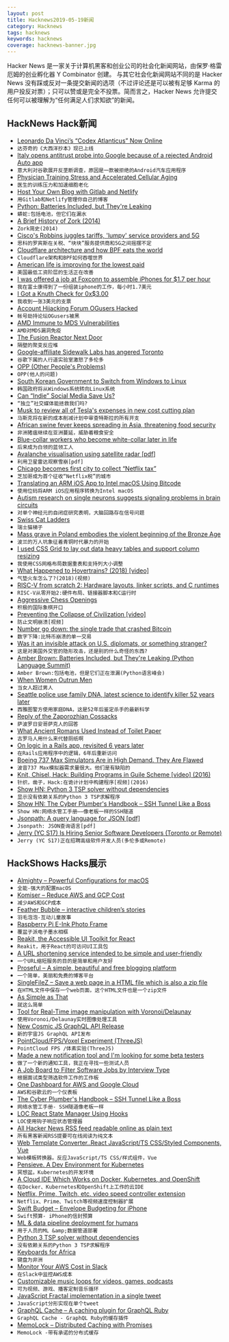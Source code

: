 ```yaml
---
layout: post
title: Hacknews2019-05-19新闻
category: Hacknews
tags: hacknews
keywords: hacknews
coverage: hacknews-banner.jpg
---
```


Hacker News 是一家关于计算机黑客和创业公司的社会化新闻网站，由保罗·格雷厄姆的创业孵化器 Y Combinator 创建。
与其它社会化新闻网站不同的是 Hacker News 没有踩或反对一条提交新闻的选项（不过评论还是可以被有足够 Karma 的用户投反对票）；只可以赞或是完全不投票。简而言之，Hacker News 允许提交任何可以被理解为“任何满足人们求知欲”的新闻。

## HackNews Hack新闻


- [Leonardo Da Vinci’s “Codex Atlanticus” Now Online](https://mymodernmet.com/leonardo-da-vinci-codex-atlanticus/)
- `达芬奇的《大西洋抄本》现已上线`
- [Italy opens antitrust probe into Google because of a rejected Android Auto app](https://www.theverge.com/2019/5/17/18629912/google-android-auto-italy-antitrust-probe-enel-group)
- `意大利对谷歌展开反垄断调查，原因是一款被拒绝的Android汽车应用程序`
- [Physician Training Stress and Accelerated Cellular Aging](https://www.biologicalpsychiatryjournal.com/article/S0006-3223(19)31329-0/fulltext)
- `医生的训练压力和加速细胞老化`
- [Host Your Own Blog with Gitlab and Netlify](https://brainfood.xyz/post/20190518-host-your-own-blog-in-1-hour/)
- `用Gitlab和Netlify管理你自己的博客`
- [Python: Batteries Included, but They&#39;re Leaking](http://pyfound.blogspot.com/2019/05/amber-brown-batteries-included-but.html)
- `蟒蛇:包括电池，但它们在漏水`
- [A Brief History of Zork (2014)](http://mentalfloss.com/article/29885/eaten-grue-brief-history-zork)
- `Zork简史(2014)`
- [Cisco&#39;s Robbins juggles tariffs, &#39;lumpy&#39; service providers and 5G](https://www.fiercetelecom.com/telecom/cisco-s-robbins-juggles-tariffs-lumpy-service-providers-and-5g-during-3q-earnings-call)
- `思科的罗宾斯在关税、“块块”服务提供商和5G之间摇摆不定`
- [Cloudflare architecture and how BPF eats the world](https://blog.cloudflare.com/cloudflare-architecture-and-how-bpf-eats-the-world/)
- `Cloudflare架构和BPF如何吞噬世界`
- [American life is improving for the lowest paid](https://www.economist.com/united-states/2019/05/18/american-life-is-improving-for-the-lowest-paid)
- `美国最低工资阶层的生活正在改善`
- [I was offered a job at Foxconn to assemble iPhones for $1.7 per hour](https://www.scmp.com/economy/china-economy/article/2188288/iphones-costs-us800-i-was-offered-job-foxconn-assemble-them)
- `我在富士康得到了一份组装iphone的工作，每小时1.7美元`
- [I Got a Knuth Check for 0x$3.00](https://nickdrozd.github.io/2019/05/17/knuth-check.html)
- `我收到一张3美元的支票`
- [Account Hijacking Forum OGusers Hacked](https://krebsonsecurity.com/2019/05/account-hijacking-forum-ogusers-hacked/)
- `帐号劫持论坛OGusers被黑`
- [AMD Immune to MDS Vulnerabilities](https://www.tomshardware.com/news/amd-mds-vulnerability-immune-intel,39367.html)
- `AMD对MDS漏洞免疫`
- [The Fusion Reactor Next Door](https://www.nytimes.com/2019/05/13/business/fusion-energy-climate-change.html)
- `隔壁的聚变反应堆`
- [Google-affiliate Sidewalk Labs has angered Toronto](https://www.bbc.com/news/technology-47815344)
- `谷歌下属的人行道实验室激怒了多伦多`
- [OPP (Other People&#39;s Problems)](http://www.elidedbranches.com/2019/05/opp-other-peoples-problems.html)
- `OPP(他人的问题)`
- [South Korean Government to Switch from Windows to Linux](http://www.koreaherald.com/view.php?ud=20190517000378)
- `韩国政府将从Windows系统转向Linux系统`
- [Can “Indie” Social Media Save Us?](https://www.newyorker.com/tech/annals-of-technology/can-indie-social-media-save-us)
- `“独立”社交媒体能拯救我们吗?`
- [Musk to review all of Tesla&#39;s expenses in new cost cutting plan](https://www.reuters.com/article/us-tesla-cost-cuts/musk-to-review-all-of-teslas-expenses-in-new-cost-cutting-plan-idUSKCN1SM2SS)
- `马斯克将在新的成本削减计划中审查特斯拉的所有开支`
- [African swine fever keeps spreading in Asia, threatening food security](https://www.sciencemag.org/news/2019/05/african-swine-fever-keeps-spreading-asia-threatening-food-security)
- `非洲猪瘟继续在亚洲蔓延，威胁着粮食安全`
- [Blue-collar workers who become white-collar later in life](https://melmagazine.com/en-us/story/blue-collar-to-white-collar-work-jobs)
- `后来成为白领的蓝领工人`
- [Avalanche visualisation using satellite radar [pdf]](https://aron.mjuk.is/avanor/widforss2019avalanche.pdf)
- `利用卫星雷达观察雪崩[pdf]`
- [Chicago becomes first city to collect “Netflix tax”](https://www.cbsnews.com/news/netflix-tax-chicago-becomes-first-municipality-to-collect-netflix-tax/)
- `芝加哥成为首个征收“Netflix税”的城市`
- [Translating an ARM iOS App to Intel macOS Using Bitcode](https://www.highcaffeinecontent.com/blog/20190518-Translating-an-ARM-iOS-App-to-Intel-macOS-Using-Bitcode)
- `使用位码将ARM iOS应用程序转换为Intel macOS`
- [Autism research on single neurons suggests signaling problems in brain circuits](https://theconversation.com/new-autism-research-on-single-neurons-suggests-signaling-problems-in-brain-circuits-117074)
- `对单个神经元的自闭症研究表明，大脑回路存在信号问题`
- [Swiss Cat Ladders](https://mymodernmet.com/brigitte-schuster-cat-ladders/)
- `瑞士猫梯子`
- [Mass grave in Poland embodies the violent beginning of the Bronze Age](https://arstechnica.com/science/2019/05/mass-grave-in-poland-embodies-the-violent-beginning-of-the-bronze-age/)
- `波兰的万人坑象征着青铜时代暴力的开始`
- [I used CSS Grid to lay out data heavy tables and support column resizing](https://adamlynch.com/flexible-data-tables-with-css-grid/?1)
- `我使用CSS网格布局数据重表和支持列大小调整`
- [What Happened to Hovertrains? (2018) [video]](https://www.youtube.com/watch?v=qUXEFj0t7Ek)
- `气垫火车怎么了?(2018)(视频)`
- [RISC-V from scratch 2: Hardware layouts, linker scripts, and C runtimes](https://twilco.github.io/riscv-from-scratch/2019/04/27/riscv-from-scratch-2.html)
- `RISC-V从零开始2:硬件布局、链接器脚本和C运行时`
- [Aggressive Chess Openings](https://chess.stackexchange.com/questions/75/very-aggressive-openings)
- `积极的国际象棋开口`
- [Preventing the Collapse of Civilization [video]](https://www.youtube.com/watch?v=pW-SOdj4Kkk)
- `防止文明崩溃[视频]`
- [Number go down: the single trade that crashed Bitcoin](https://davidgerard.co.uk/blockchain/2019/05/18/number-go-down-the-single-trade-that-crashed-bitcoin/)
- `数字下降:比特币崩溃的单一交易`
- [Was it an invisible attack on U.S. diplomats, or something stranger?](https://www.nytimes.com/interactive/2019/05/15/magazine/diplomat-disorder.html)
- `这是对美国外交官的隐形攻击，还是别的什么奇怪的东西?`
- [Amber Brown: Batteries Included, but They&#39;re Leaking (Python Language Summit)](http://pyfound.blogspot.com/2019/05/amber-brown-batteries-included-but.html?m=1)
- `Amber Brown:包括电池，但是它们正在泄漏(Python语言峰会)`
- [When Women Outrun Men](https://thewalrus.ca/when-male-runners-lose-to-women/)
- `当女人超过男人`
- [Seattle police use family DNA, latest science to identify killer 52 years later](https://www.geekwire.com/2019/52-years-seattle-woman-killed-police-use-family-dna-latest-science-identify-killer/)
- `西雅图警方使用家庭DNA，这是52年后鉴定杀手的最新科学`
- [Reply of the Zaporozhian Cossacks](https://en.wikipedia.org/wiki/Reply_of_the_Zaporozhian_Cossacks)
- `萨波罗日安哥萨克人的回答`
- [What Ancient Romans Used Instead of Toilet Paper](http://nautil.us/blog/what-ancient-romans-used-instead-of-toilet-paper)
- `古罗马人用什么来代替厕纸啊`
- [On logic in a Rails app, revisited 6 years later](https://alisnic.github.io/posts/rails-logic-revisited/)
- `在Rails应用程序中的逻辑，6年后重新访问`
- [Boeing 737 Max Simulators Are in High Demand. They Are Flawed](https://www.nytimes.com/2019/05/17/business/boeing-737-max-simulators.html)
- `波音737 Max模拟器需求量很大。他们是有缺陷的`
- [Knit, Chisel, Hack: Building Programs in Guile Scheme [video] (2016)](https://youtube.com/watch?v=uwiaT3MoDVs)
- `针织，凿子，Hack:在诡计计划中构建程序[视频](2016)`
- [Show HN: Python 3 TSP solver without dependencies](https://github.com/dimitrovskif/elkai)
- `显示没有依赖关系的Python 3 TSP求解程序`
- [Show HN: The Cyber Plumber&#39;s Handbook – SSH Tunnel Like a Boss](item?id=19946941)
- `Show HN:网络水管工手册——像老板一样的SSH隧道`
- [Jsonpath: A query language for JSON [pdf]](http://www.sai.msu.su/~megera/postgres/talks/jsonpath-pgday.it-2019.pdf)
- `Jsonpath: JSON查询语言[pdf]`
- [Jerry (YC S17) Is Hiring Senior Software Developers (Toronto or Remote)](https://www.workable.com/j/0B4F2938C1)
- `Jerry (YC S17)正在招聘高级软件开发人员(多伦多或Remote)`


## HackShows Hacks展示

- [ Almighty – Powerful Configurations for macOS](https://news.ycombinator.com/item?id=19922578)
- `全能-强大的配置macOS`
- [ Komiser – Reduce AWS and GCP Cost](https://github.com/mlabouardy/komiser#1)
- `减少AWS和GCP成本`
- [ Feather Bubble – interactive children’s stories](https://www.featherbubble.com)
- `羽毛泡泡-互动儿童故事`
- [ Raspberry Pi E-Ink Photo Frame](https://www.youtube.com/watch?v=z0sHtZqs8Go&amp;feature=youtu.be)
- `覆盆子派电子墨水相框`
- [ Reakit, the Accessible UI Toolkit for React](https://reakit.io)
- `Reakit，用于React的可访问UI工具包`
- [ A URL shortening service intended to be simple and user-friendly](https://news.ycombinator.com/item?id=19937458)
- `一个URL缩短服务的目的是简单和用户友好`
- [ Proseful – A simple, beautiful and free blogging platform](https://proseful.com)
- `一个简单，美丽和免费的博客平台`
- [ SingleFileZ – Save a web page in a HTML file which is also a zip file](https://github.com/gildas-lormeau/SingleFileZ)
- `在HTML文件中保存一个web页面，这个HTML文件也是一个zip文件`
- [ As Simple as That](http://lambdaway.free.fr/lambdaspeech/?view=kiss)
- `就这么简单`
- [ Tool for Real-Time image manipulation with Voronoi/Delaunay](https://github.com/MauriceGit/Voronoi_Image_Manipulation)
- `使用Voronoi/Delaunay实时图像处理工具`
- [ New Cosmic JS GraphQL API Release](https://cosmicjs.com/changelog/new-graphql-api-release)
- `新的宇宙JS GraphQL API发布`
- [ PointCloud/FPS/Voxel Experiment (ThreeJS)](http://qake.se/pointcloud/)
- `PointCloud FPS /体素实验(ThreeJS)`
- [ Made a new notification tool and I&#39;m looking for some beta testers](https://notify17.net)
- `做了一个新的通知工具，我正在寻找一些测试人员`
- [ A Job Board to Filter Software Jobs by Interview Type](https://softwarejobs.xyz)
- `根据面试类型筛选软件工作的工作板`
- [ One Dashboard for AWS and Google Cloud](https://github.com/mlabouardy/komiser#2)
- `AWS和谷歌云的一个仪表板`
- [ The Cyber Plumber&#39;s Handbook – SSH Tunnel Like a Boss](https://news.ycombinator.com/item?id=19946941)
- `网络水管工手册- SSH隧道像老板一样`
- [ LOC React State Manager Using Hooks](https://gist.github.com/jakoblorz/6126582685f93bbe2313e2775a4b233f)
- `LOC使用钩子响应状态管理器`
- [ All Hacker News RSS feed readable online as plain text](https://m.simplepie.org/?feed=http%3A%2F%2Ffeed.informer.com%2Fdigests%2FWCPITNOQHQ%2Ffeeder.rss)
- `所有黑客新闻RSS提要可在线阅读为纯文本`
- [ Web Template Converter..React JavaScript/TS CSS/Styled Components, Vue](https://www.npmjs.com/package/@springload/metatemplate)
- `Web模板转换器。反应JavaScript/TS CSS/样式组件，Vue`
- [ Pensieve. A Dev Environment for Kubernetes](https://github.com/felipellrocha/pensieve)
- `冥想盆。Kubernetes的开发环境`
- [ A Cloud IDE Which Works on Docker, Kubernetes, and OpenShift](https://yazz.com)
- `在Docker、Kubernetes和OpenShift上工作的云IDE`
- [ Netflix, Prime, Twitch, etc. video speed controller extension](https://chrome.google.com/webstore/detail/speedify-video-speed-cont/pldkddbkbcedophgedaeofceedjcaehl?authuser=1)
- `Netflix、Prime、Twitch等视频速度控制器扩展`
- [ Swift Budget – Envelope Budgeting for iPhone](https://budget.cash/)
- `Swift预算- iPhone的信封预算`
- [ ML &amp; data pipeline deployment for humans](https://www.omegaml.io/)
- `用于人员的ML &amp;数据管道部署`
- [ Python 3 TSP solver without dependencies](https://github.com/dimitrovskif/elkai)
- `没有依赖关系的Python 3 TSP求解程序`
- [ Keyboards for Africa](https://www.linkedin.com/pulse/keyboards-africa-nelly-cheboi)
- `键盘为非洲`
- [ Monitor Your AWS Cost in Slack](https://cloudforecast.io/slack.html)
- `在Slack中监控AWS成本`
- [ Customizable music loops for videos, games, podcasts](https://studio.awsm.st/)
- `可为视频、游戏、播客定制音乐循环`
- [ JavaScript Fractal implementation in a single tweet](https://twitter.com/asyncanup/status/1128435192199139329)
- `JavaScript分形实现在单个tweet`
- [ GraphQL Cache – A caching plugin for GraphQL Ruby](https://github.com/stackshareio/graphql-cache)
- `GraphQL Cache - GraphQL Ruby的缓存插件`
- [ MemoLock – Distributed Caching with Promises](https://github.com/kristoff-it/redis-memolock)
- `MemoLock -带有承诺的分布式缓存`


